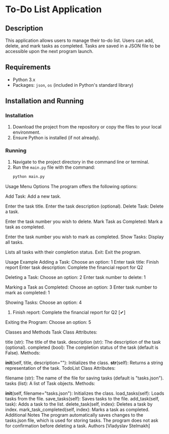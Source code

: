 # To-Do List Application

## Description

This application allows users to manage their to-do list. Users can add, delete, and mark tasks as completed. Tasks are saved in a JSON file to be accessible upon the next program launch.

## Requirements

- Python 3.x
- Packages: `json`, `os` (included in Python's standard library)

## Installation and Running

### Installation

1. Download the project from the repository or copy the files to your local environment.
2. Ensure Python is installed (if not already).

### Running

1. Navigate to the project directory in the command line or terminal.
2. Run the `main.py` file with the command:
   ```bash
   python main.py

Usage
Menu Options
The program offers the following options:

Add Task: Add a new task.

Enter the task title.
Enter the task description (optional).
Delete Task: Delete a task.

Enter the task number you wish to delete.
Mark Task as Completed: Mark a task as completed.

Enter the task number you wish to mark as completed.
Show Tasks: Display all tasks.

Lists all tasks with their completion status.
Exit: Exit the program.

Usage Example
Adding a Task:
Choose an option: 1
Enter task title: Finish report
Enter task description: Complete the financial report for Q2

Deleting a Task:
Choose an option: 2
Enter task number to delete: 1

Marking a Task as Completed:
Choose an option: 3
Enter task number to mark as completed: 1

Showing Tasks:
Choose an option: 4
1. Finish report: Complete the financial report for Q2 [✔]

Exiting the Program:
Choose an option: 5


Classes and Methods
Task Class
Attributes:

title (str): The title of the task.
description (str): The description of the task (optional).
completed (bool): The completion status of the task (default is False).
Methods:

__init__(self, title, description=""): Initializes the class.
__str__(self): Returns a string representation of the task.
TodoList Class
Attributes:

filename (str): The name of the file for saving tasks (default is "tasks.json").
tasks (list): A list of Task objects.
Methods:

__init__(self, filename="tasks.json"): Initializes the class.
load_tasks(self): Loads tasks from the file.
save_tasks(self): Saves tasks to the file.
add_task(self, task): Adds a task to the list.
delete_task(self, index): Deletes a task by index.
mark_task_completed(self, index): Marks a task as completed.
Additional Notes
The program automatically saves changes to the tasks.json file, which is used for storing tasks.
The program does not ask for confirmation before deleting a task.
Authors
[Vladyslav Stelmakh]
